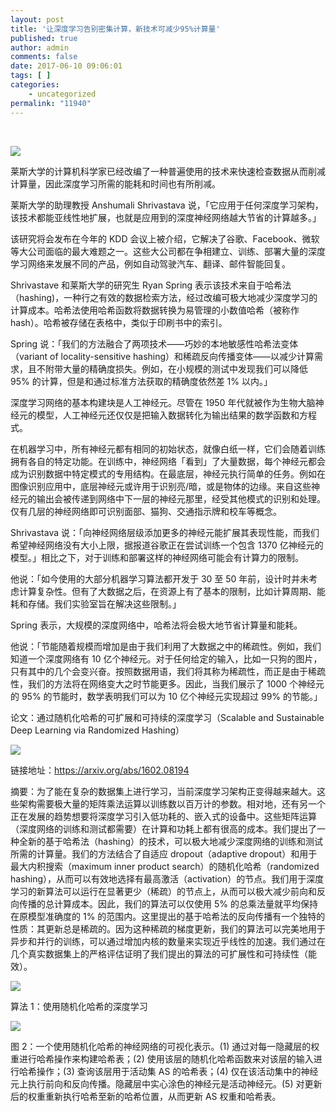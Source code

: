 ```yaml
---
layout: post
title: '让深度学习告别密集计算，新技术可减少95%计算量'
published: true
author: admin
comments: false
date: 2017-06-10 09:06:01
tags: [ ]
categories:
    - uncategorized
permalink: "11940"
---
```

&nbsp;

![][1]

莱斯大学的计算机科学家已经改编了一种普遍使用的技术来快速检查数据从而削减计算量，因此深度学习所需的能耗和时间也有所削减。

莱斯大学的助理教授 Anshumali Shrivastava 说，「它应用于任何深度学习架构，该技术都能亚线性地扩展，也就是应用到的深度神经网络越大节省的计算越多。」

该研究将会发布在今年的 KDD 会议上被介绍，它解决了谷歌、Facebook、微软等大公司面临的最大难题之一。这些大公司都在争相建立、训练、部署大量的深度学习网络来发展不同的产品，例如自动驾驶汽车、翻译、邮件智能回复。

Shrivastave 和莱斯大学的研究生 Ryan Spring 表示该技术来自于哈希法（hashing)，一种行之有效的数据检索方法，经过改编可极大地减少深度学习的计算成本。哈希法使用哈希函数将数据转换为易管理的小数值哈希（被称作 hash）。哈希被存储在表格中，类似于印刷书中的索引。

Spring 说：「我们的方法融合了两项技术——巧妙的本地敏感性哈希法变体（variant of locality-sensitive hashing）和稀疏反向传播变体——以减少计算需求，且不附带大量的精确度损失。例如，在小规模的测试中发现我们可以降低 95% 的计算，但是和通过标准方法获取的精确度依然差 1% 以内。」

深度学习网络的基本构建块是人工神经元。尽管在 1950 年代就被作为生物大脑神经元的模型，人工神经元还仅仅是把输入数据转化为输出结果的数学函数和方程式。

在机器学习中，所有神经元都有相同的初始状态，就像白纸一样，它们会随着训练拥有各自的特定功能。在训练中，神经网络「看到」了大量数据，每个神经元都会成为识别数据中特定模式的专用结构。在最底层，神经元执行简单的任务。例如在图像识别应用中，底层神经元或许用于识别亮/暗，或是物体的边缘。来自这些神经元的输出会被传递到网络中下一层的神经元那里，经受其他模式的识别和处理。仅有几层的神经网络即可识别面部、猫狗、交通指示牌和校车等概念。

Shrivastava 说：「向神经网络层级添加更多的神经元能扩展其表现性能，而我们希望神经网络没有大小上限，据报道谷歌正在尝试训练一个包含 1370 亿神经元的模型。」相比之下，对于训练和部署这样的神经网络可能会有计算力的限制。

他说：「如今使用的大部分机器学习算法都开发于 30 至 50 年前，设计时并未考虑计算复杂性。但有了大数据之后，在资源上有了基本的限制，比如计算周期、能耗和存储。我们实验室旨在解决这些限制。」

Spring 表示，大规模的深度网络中，哈希法将会极大地节省计算量和能耗。

他说：「节能随着规模而增加是由于我们利用了大数据之中的稀疏性。例如，我们知道一个深度网络有 10 亿个神经元。对于任何给定的输入，比如一只狗的图片，只有其中的几个会变兴奋。按照数据用语，我们将其称为稀疏性，而正是由于稀疏性，我们的方法将在网络变大之时节能更多。因此，当我们展示了 1000 个神经元的 95% 的节能时，数学表明我们可以为 10 亿个神经元实现超过 99% 的节能。」

论文：通过随机化哈希的可扩展和可持续的深度学习（Scalable and Sustainable Deep Learning via Randomized Hashing）

![][2]

链接地址：https://arxiv.org/abs/1602.08194

摘要：为了能在复杂的数据集上进行学习，当前深度学习架构正变得越来越大。这些架构需要极大量的矩阵乘法运算以训练数以百万计的参数。相对地，还有另一个正在发展的趋势想要将深度学习引入低功耗的、嵌入式的设备中。这些矩阵运算（深度网络的训练和测试都需要）在计算和功耗上都有很高的成本。我们提出了一种全新的基于哈希法（hashing）的技术，可以极大地减少深度网络的训练和测试所需的计算量。我们的方法结合了自适应 dropout（adaptive dropout）和用于最大内积搜索（maximum inner product search）的随机化哈希（randomized hashing），从而可以有效地选择有最高激活（activation）的节点。我们用于深度学习的新算法可以运行在显著更少（稀疏）的节点上，从而可以极大减少前向和反向传播的总计算成本。因此，我们的算法可以仅使用 5% 的总乘法量就平均保持在原模型准确度的 1% 的范围内。这里提出的基于哈希法的反向传播有一个独特的性质：其更新总是稀疏的。因为这种稀疏的梯度更新，我们的算法可以完美地用于异步和并行的训练，可以通过增加内核的数量来实现近乎线性的加速。我们通过在几个真实数据集上的严格评估证明了我们提出的算法的可扩展性和可持续性（能效）。

![][3]

算法 1：使用随机化哈希的深度学习

![][4]

图 2：一个使用随机化哈希的神经网络的可视化表示。(1) 通过对每一隐藏层的权重进行哈希操作来构建哈希表；(2) 使用该层的随机化哈希函数来对该层的输入进行哈希操作；(3) 查询该层用于活动集 AS 的哈希表；(4) 仅在该活动集中的神经元上执行前向和反向传播。隐藏层中实心涂色的神经元是活动神经元。(5) 对更新后的权重重新执行哈希至新的哈希位置，从而更新 AS 权重和哈希表。

 [1]: http://yongz.com/yz/wp-content/uploads/2017/06/02a154637518bf07743470ab23b05183.jpg
 [2]: http://yongz.com/yz/wp-content/uploads/2017/06/b9b993e0a0c14e2a204929f3b1bd00f4.jpg
 [3]: http://yongz.com/yz/wp-content/uploads/2017/06/070d3ae6a6e4f3332c32f914907aa769.jpg
 [4]: http://yongz.com/yz/wp-content/uploads/2017/06/39ed12f5514fb12db41c9f4059041e74.jpg
